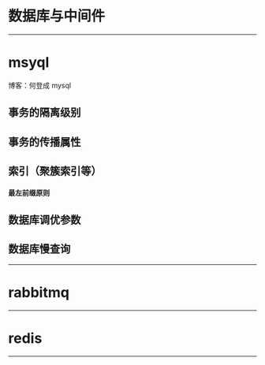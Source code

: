 # 数据库与中间件

---
# msyql
博客：何登成 mysql

## 事务的隔离级别

## 事务的传播属性

## 索引（聚簇索引等）
#### 最左前缀原则

## 数据库调优参数

## 数据库慢查询

---

# rabbitmq

---


# redis

---

